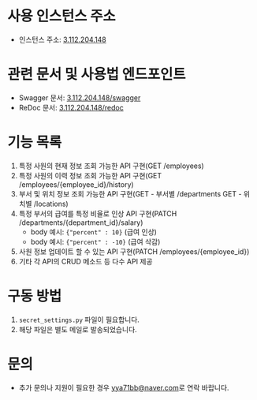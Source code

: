 # 사용 인스턴스 주소
- 인스턴스 주소: [3.112.204.148](http://3.112.204.148)

# 관련 문서 및 사용법 엔드포인트
- Swagger 문서: [3.112.204.148/swagger](http://3.112.204.148/swagger)
- ReDoc 문서: [3.112.204.148/redoc](http://3.112.204.148/redoc)

# 기능 목록
1. 특정 사원의 현재 정보 조회 가능한 API 구현(GET /employees)
2. 특정 사원의 이력 정보 조회 가능한 API 구현(GET /employees/{employee_id}/history)
3. 부서 및 위치 정보 조회 가능한 API 구현(GET - 부서별 /departments GET - 위치별 /locations)
4. 특정 부서의 급여를 특정 비율로 인상 API 구현(PATCH /departments/{department_id}/salary)
   - body 예시: `{"percent" : 10}` (급여 인상)
   - body 예시: `{"percent" : -10}` (급여 삭감)
5. 사원 정보 업데이트 할 수 있는 API 구현(PATCH /employees/{employee_id})
6. 기타 각 API의 CRUD 메소드 등 다수 API 제공

# 구동 방법
1. `secret_settings.py` 파일이 필요합니다.
2. 해당 파일은 별도 메일로 발송되었습니다.

# 문의
- 추가 문의나 지원이 필요한 경우 [yya71bb@naver.com](mailto:yya71bb@naver.com)로 연락 바랍니다.
